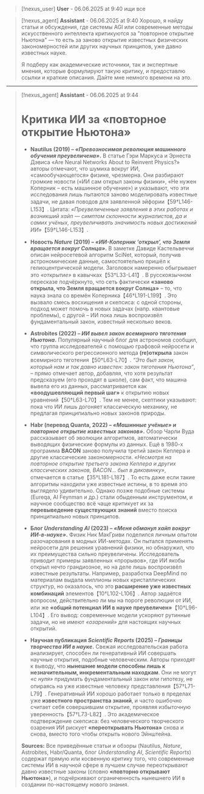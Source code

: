 >[!nexus_user] **User** - 06.06.2025 at 9:40
> ищи все
<!-- UID: 51f6cd7e-28e8-49c1-8681-6e4115dcfa9e -->




>[!nexus_agent] **Assistant** - 06.06.2025 at 9:40
> Хорошо, я найду статьи и обсуждения, где системы AGI или современные методы искусственного интеллекта критикуются за "повторное открытие Ньютона" — то есть за заново открытие известных физических закономерностей или других научных принципов, уже давно известных науке.
> 
> Я подберу как академические источники, так и экспертные мнения, которые формулируют такую критику, и предоставлю ссылки и краткие описания. Дайте мне немного времени на это.
<!-- UID: 40fe07d0-9a67-49dd-95bb-1fce931c9aa9 -->

---

>[!nexus_agent] **Assistant** - 06.06.2025 at 9:44
> # Критика ИИ за «повторное открытие Ньютона»
> 
> - **Nautilus (2019) – *«Превозносимая революция машинного обучения преувеличена»*.** В статье Гэри Маркуса и Эрнеста Дэвиса «Are Neural Networks About to Reinvent Physics?» авторы отмечают, что шумиха вокруг ИИ, «самообучающегося» физике, чрезмерна. Они разбирают громкие новости («ИИ сам открыл законы физики», «Не нужен Коперник – есть машинное обучение») и указывают, что эти исследования лишь пытаются заново моделировать известные задачи, не давая поводов для заявленной эйфории【59†L146-L153】. Цитата: *«Преувеличенные заявления в этих работах и возникший хайп — симптом склонности журналистов, да и самих учёных, преувеличивать значимость новых достижений ИИ»*【59†L146-L153】.
> 
> - **Новость *Nature* (2019) – *«ИИ-Коперник ‘открыл’, что Земля вращается вокруг Солнца»*.** В заметке Давиде Кастельвеччи описан нейросетевой алгоритм SciNet, который, получив астрономические данные, самостоятельно пришёл к гелиоцентрической модели. Заголовок намеренно обыгрывает это *«открытие»* в кавычках【53†L33-L41】. В русскоязычном пересказе подчёркнуто, что сеть фактически **«заново открыла, что Земля вращается вокруг Солнца»** – то, что наука знала со времён Коперника【46†L191-L199】. Это вызвало смесь восхищения и скепсиса: с одной стороны, подход может помочь в новых задачах (напр. квантовые проблемы), с другой – ИИ пока лишь воспроизвёл фундаментальный закон, известный несколько веков.
> 
> - **Astrobites (2022) – *ИИ вывел закон всемирного тяготения Ньютона*.** Популярный научный блог для астрономов сообщил, что группа исследователей с помощью графовой нейросети и символического регрессионного метода **(re)открыла** закон всемирного тяготения【50†L63-L70】. *“Это был закон, который нам и так давно известен: закон тяготения Ньютона”*, – прямо отмечает автор, добавляя, что хотя результат предсказуем (его проходят в школе), сам факт, что машина вывела его из данных, рассматривается как **«воодушевляющий первый шаг»** к открытию новых уравнений【50†L63-L70】. Тем не менее, скептики указывают: пока что ИИ лишь догоняет классическую механику, не предлагая принципиально новых законов природы.
> 
> - **Habr (перевод Quanta, 2022) – *«Машинные учёные» и повторное открытие известных законов»*.** Обзор Чарли Вуда рассказывает об эволюции алгоритмов, автоматически выводящих физические формулы из данных. Ещё в 1980-х программа **BACON** заново получила третий закон Кеплера и другие классические закономерности. *«Несмотря на повторное открытие третьего закона Кеплера и других классических законов, BACON… был в диковинку»*, отмечается в статье【35†L181-L187】. То есть даже если такие алгоритмы находили уже известные истины, в то время это выглядело удивительно. Однако позже подобные системы (Eureqa, AI Feynman и др.) стали обыденным инструментом, и научное сообщество всё чаще критикует их за **перевыведение существующих знаний** вместо поиска принципиально новых принципов.
> 
> - **Блог *Understanding AI* (2023) – *«Меня обманул хайп вокруг ИИ-в-науке»*.** Физик Ник МакГриви поделился личным опытом разочарования в модных ИИ-методах. Он пытался применять нейросети для решения уравнений физики, но обнаружил, что их преимущества сильно преувеличены. Исследователь приводит примеры заявленных «прорывов», где ИИ якобы открыл нечто грандиозное, но на деле лишь воспроизвёл известные результаты. Например, разработка DeepMind по материалам выдала миллионы новых кристаллических структур, но оказалось, что это **расширение уже известных комбинаций** элементов【10†L102-L106】. Автор задаётся вопросом, действительно ли мы на пороге революции от ИИ, или же **«общий потенциал ИИ в науке преувеличен»**【10†L96-L104】. Его вывод: современные модели ускоряют рутинные задачи, но не имеют *«озарений»* для настоящих научных открытий.
> 
> - **Научная публикация *Scientific Reports* (2025) – *Границы творчества ИИ в науке*.** Свежая исследовательская работа анализирует, способен ли генеративный ИИ совершать научные открытия, подобные человеческим. Авторы приходят к выводу, что **нынешние модели способны лишь к незначительным, инкрементальным находкам**. Они не могут *«с нуля»* придумать фундаментальный закон или гипотезу, не опираясь на уже известные человеку представления【57†L71-L79】. Генеративный ИИ хорошо работает только в пределах уже **известного пространства знаний**, и часто ошибочно считает себя совершившим открытие, проявляя избыточную уверенность【57†L73-L82】. Это академическое подтверждение скепсиса: без человеческого творческого озарения ИИ рискует **«переоткрывать Ньютона»** снова и снова, вместо того чтобы открыть нового Эйнштейна. 
> 
> **Sources:** Все приведённые статьи и обзоры (Nautilus, *Nature*, Astrobites, Habr/Quanta, блог *Understanding AI*, *Scientific Reports*) содержат прямую или косвенную критику того, что современные системы ИИ в научной сфере в лучшем случае переоткрывают давно известные законы (словно **«повторно открывают Ньютона»**), и подчёркивают ограниченность нынешнего ИИ в создании по-настоящему нового знания.
<!-- UID: e1f2d9ea-95d4-4fc3-90b4-7966a4eeb062 -->